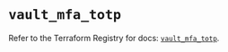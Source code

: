 # `vault_mfa_totp`

Refer to the Terraform Registry for docs: [`vault_mfa_totp`](https://registry.terraform.io/providers/hashicorp/vault/4.8.0/docs/resources/mfa_totp).
